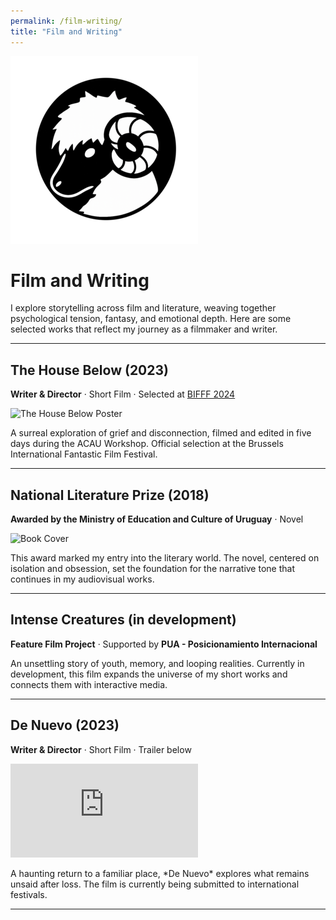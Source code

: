 ```yaml
---
permalink: /film-writing/
title: "Film and Writing"
---
```


<a href="/" class="home-link">
  <img src="/assets/images/avatar.png" alt="Inicio">
</a>

<h1>Film and Writing</h1>

<p>I explore storytelling across film and literature, weaving together psychological tension, fantasy, and emotional depth. Here are some selected works that reflect my journey as a filmmaker and writer.</p>

<hr>

<!-- THE HOUSE BELOW -->
<h2>The House Below (2023)</h2>
<p><strong>Writer & Director</strong> · Short Film · Selected at <a href="https://www.bifff.net" target="_blank">BIFFF 2024</a></p>
<img src="/assets/images/the-house-below-poster.jpg" alt="The House Below Poster" style="max-width: 100%; height: auto;">
<p>A surreal exploration of grief and disconnection, filmed and edited in five days during the ACAU Workshop. Official selection at the Brussels International Fantastic Film Festival.</p>

<hr>

<!-- NATIONAL LITERATURE PRIZE -->
<h2>National Literature Prize (2018)</h2>
<p><strong>Awarded by the Ministry of Education and Culture of Uruguay</strong> · Novel</p>
<img src="/assets/images/novel-cover.jpg" alt="Book Cover" style="max-width: 100%; height: auto;">
<p>This award marked my entry into the literary world. The novel, centered on isolation and obsession, set the foundation for the narrative tone that continues in my audiovisual works.</p>

<hr>

<!-- INTENSE CREATURES -->
<h2>Intense Creatures (in development)</h2>
<p><strong>Feature Film Project</strong> · Supported by <strong>PUA - Posicionamiento Internacional</strong></p>
<p>An unsettling story of youth, memory, and looping realities. Currently in development, this film expands the universe of my short works and connects them with interactive media.</p>

<hr>

<!-- DE NUEVO -->
<h2>De Nuevo (2023)</h2>
<p><strong>Writer & Director</strong> · Short Film · Trailer below</p>

<div class="video-container">
  <iframe src="https://www.youtube.com/embed/aAQQDFKyP4A" 
          frameborder="0" 
          allow="accelerometer; autoplay; encrypted-media; gyroscope; picture-in-picture" 
          allowfullscreen>
  </iframe>
</div>

<p>A haunting return to a familiar place, *De Nuevo* explores what remains unsaid after loss. The film is currently being submitted to international festivals.</p>

<hr>

<!-- Social Links -->
<div class="social-links">
  <a href="https://www.instagram.com/seroximoron" target="_blank" aria-label="Instagram"><i class="fab fa-instagram"></i></a>
  <a href="https://www.linkedin.com/in/pscesar" target="_blank" aria-label="LinkedIn"><i class="fab fa-linkedin"></i></a>
  <a href="https://segismu.itch.io" target="_blank" aria-label="Itch.io"><i class="fab fa-itch-io"></i></a>
</div>
